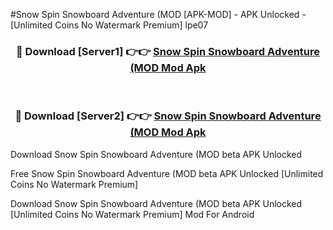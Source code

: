#Snow Spin Snowboard Adventure (MOD [APK-MOD] - APK Unlocked - [Unlimited Coins No Watermark Premium] lpe07



<div align="center">

<h3>🔴 Download [Server1] 👉👉 <a href="https://momento.my/?title=Snow_Spin_Snowboard_Adventure_(MOD">Snow Spin Snowboard Adventure (MOD Mod Apk</a></h3><br>

<h3>🔴 Download [Server2] 👉👉 <a href="https://momento.my/?title=Snow_Spin_Snowboard_Adventure_(MOD">Snow Spin Snowboard Adventure (MOD Mod Apk</a></h3>
</div>



Download Snow Spin Snowboard Adventure (MOD beta APK Unlocked

Free Snow Spin Snowboard Adventure (MOD beta APK Unlocked [Unlimited Coins No Watermark Premium]

Download Snow Spin Snowboard Adventure (MOD beta APK Unlocked [Unlimited Coins No Watermark Premium] Mod For Android
